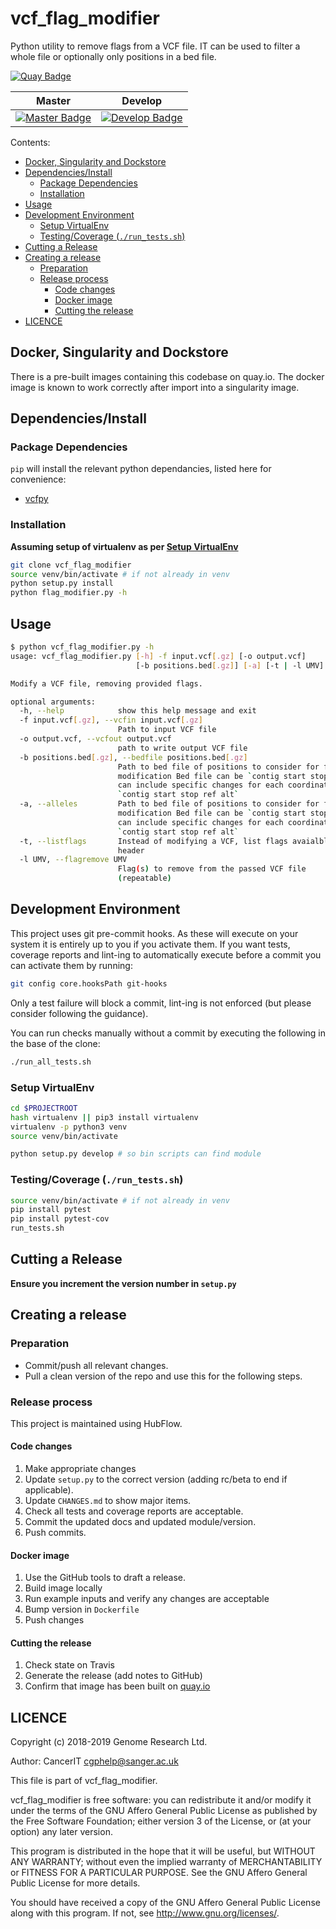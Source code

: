 # vcf_flag_modifier

Python utility to remove flags from a VCF file. IT can be used to filter a whole file or optionally only positions
in a bed file.

[![Quay Badge][quay-status]][quay-repo]

| Master                                        | Develop                                         |
| --------------------------------------------- | ----------------------------------------------- |
| [![Master Badge][travis-master]][travis-base] | [![Develop Badge][travis-develop]][travis-base] |

Contents:
<!-- TOC depthFrom:2 -->

- [Docker, Singularity and Dockstore](#docker-singularity-and-dockstore)
- [Dependencies/Install](#dependenciesinstall)
  - [Package Dependencies](#package-dependencies)
  - [Installation](#installation)
- [Usage](#usage)
- [Development Environment](#development-environment)
  - [Setup VirtualEnv](#setup-virtualenv)
  - [Testing/Coverage (`./run_tests.sh`)](#testingcoverage-runtestssh)
- [Cutting a Release](#cutting-a-release)
- [Creating a release](#creating-a-release)
  - [Preparation](#preparation)
  - [Release process](#release-process)
    - [Code changes](#code-changes)
    - [Docker image](#docker-image)
    - [Cutting the release](#cutting-the-release)
- [LICENCE](#licence)

<!-- /TOC -->

## Docker, Singularity and Dockstore

There is a pre-built images containing this codebase on quay.io.
The docker image is known to work correctly after import into a singularity image.

## Dependencies/Install

### Package Dependencies

`pip` will install the relevant python dependancies, listed here for convenience:

- [vcfpy](https://pypi.org/project/vcfpy/)

### Installation

__Assuming setup of virtualenv as per [Setup VirtualEnv](#setup-virtualenv)__

```bash
git clone vcf_flag_modifier
source venv/bin/activate # if not already in venv
python setup.py install
python flag_modifier.py -h
```


## Usage

```bash
$ python vcf_flag_modifier.py -h
usage: vcf_flag_modifier.py [-h] -f input.vcf[.gz] [-o output.vcf]
                            [-b positions.bed[.gz]] [-a] [-t | -l UMV]

Modify a VCF file, removing provided flags.

optional arguments:
  -h, --help            show this help message and exit
  -f input.vcf[.gz], --vcfin input.vcf[.gz]
                        Path to input VCF file
  -o output.vcf, --vcfout output.vcf
                        path to write output VCF file
  -b positions.bed[.gz], --bedfile positions.bed[.gz]
                        Path to bed file of positions to consider for flag
                        modification Bed file can be `contig start stop` or
                        can include specific changes for each coordinate
                        `contig start stop ref alt`
  -a, --alleles         Path to bed file of positions to consider for flag
                        modification Bed file can be `contig start stop` or
                        can include specific changes for each coordinate
                        `contig start stop ref alt`
  -t, --listflags       Instead of modifying a VCF, list flags avaialble from
                        header
  -l UMV, --flagremove UMV
                        Flag(s) to remove from the passed VCF file
                        (repeatable)
```

## Development Environment

This project uses git pre-commit hooks. As these will execute on your system it is entirely up to you if you activate them.
If you want tests, coverage reports and lint-ing to automatically execute before a commit you can activate them by running:

```bash
git config core.hooksPath git-hooks
```

Only a test failure will block a commit, lint-ing is not enforced (but please consider following the guidance).

You can run checks manually without a commit by executing the following
in the base of the clone:

```bash
./run_all_tests.sh
```

### Setup VirtualEnv

```bash
cd $PROJECTROOT
hash virtualenv || pip3 install virtualenv
virtualenv -p python3 venv
source venv/bin/activate

python setup.py develop # so bin scripts can find module
```

### Testing/Coverage (`./run_tests.sh`)

```bash
source venv/bin/activate # if not already in venv
pip install pytest
pip install pytest-cov
run_tests.sh
```

## Cutting a Release

__Ensure you increment the version number in `setup.py`__

## Creating a release

### Preparation

* Commit/push all relevant changes.
* Pull a clean version of the repo and use this for the following steps.

### Release process

This project is maintained using HubFlow.

#### Code changes

1. Make appropriate changes
2. Update `setup.py` to the correct version (adding rc/beta to end if applicable).
3. Update `CHANGES.md` to show major items.
4. Check all tests and coverage reports are acceptable.
5. Commit the updated docs and updated module/version.
6. Push commits.

#### Docker image

1. Use the GitHub tools to draft a release.
2. Build image locally
3. Run example inputs and verify any changes are acceptable
4. Bump version in `Dockerfile`
5. Push changes

#### Cutting the release

1. Check state on Travis
2. Generate the release (add notes to GitHub)
3. Confirm that image has been built on [quay.io][quay-builds]

## LICENCE

Copyright (c) 2018-2019 Genome Research Ltd.

Author: CancerIT <cgphelp@sanger.ac.uk>

This file is part of vcf_flag_modifier.

vcf_flag_modifier is free software: you can redistribute it and/or modify it under
the terms of the GNU Affero General Public License as published by the Free
Software Foundation; either version 3 of the License, or (at your option) any
later version.

This program is distributed in the hope that it will be useful, but WITHOUT
ANY WARRANTY; without even the implied warranty of MERCHANTABILITY or FITNESS
FOR A PARTICULAR PURPOSE. See the GNU Affero General Public License for more
details.

You should have received a copy of the GNU Affero General Public License
along with this program. If not, see <http://www.gnu.org/licenses/>.

<!-- Travis -->
[travis-base]: https://travis-ci.org/cancerit/vcf_flag_modifier
[travis-master]: https://travis-ci.org/cancerit/vcf_flag_modifier.svg?branch=master
[travis-develop]: https://travis-ci.org/cancerit/vcf_flag_modifier.svg?branch=dev

<!-- Quay.io -->
[quay-status]: https://quay.io/repository/wtsicgp/vcf_flag_modifier/status
[quay-repo]: https://quay.io/repository/wtsicgp/vcf_flag_modifier
[quay-builds]: https://quay.io/repository/wtsicgp/vcf_flag_modifier?tab=builds


